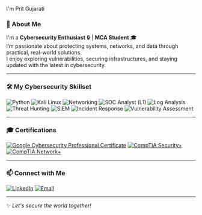I'm Prit Gujarati  

### 🚀 About Me  
I'm a **Cybersecurity Enthusiast** 🔒 | **MCA Student** 🎓  
I’m passionate about protecting systems, networks, and data through practical, real-world solutions.  
I enjoy exploring vulnerabilities, securing infrastructures, and staying updated with the latest in cybersecurity.

---
### 🛠️ My Cybersecurity Skillset

![Python](https://img.shields.io/badge/Python-3776AB?style=for-the-badge&logo=python&logoColor=white)
![Kali Linux](https://img.shields.io/badge/Kali%20Linux-557C94?style=for-the-badge&logo=kalilinux&logoColor=white)
![Networking](https://img.shields.io/badge/Networking-007ACC?style=for-the-badge&logo=cisco&logoColor=white)
![SOC Analyst (L1)](https://img.shields.io/badge/SOC%20Analyst%20(L1)-orange?style=for-the-badge&logo=security&logoColor=white)
![Log Analysis](https://img.shields.io/badge/Log%20Analysis-blueviolet?style=for-the-badge&logo=elasticstack&logoColor=white)
![Threat Hunting](https://img.shields.io/badge/Threat%20Hunting-critical?style=for-the-badge&logo=cybersecurity&logoColor=white)
![SIEM](https://img.shields.io/badge/SIEM-005571?style=for-the-badge&logo=splunk&logoColor=white)
![Incident Response](https://img.shields.io/badge/Incident%20Response-FF6F00?style=for-the-badge&logo=IBM&logoColor=white)
![Vulnerability Assessment](https://img.shields.io/badge/Vulnerability%20Assessment-4CAF50?style=for-the-badge&logo=owasp&logoColor=white)

---
### 🎓 Certifications

[![Google Cybersecurity Professional Certificate](https://img.shields.io/badge/Google%20Cybersecurity%20Professional-4285F4?style=for-the-badge&logo=google&logoColor=white)](https://www.linkedin.com/in/prit-gujarati-2a703b275/details/certifications/)
[![CompTIA Security+](https://img.shields.io/badge/CompTIA%20Security+-ED1C24?style=for-the-badge&logo=comptia&logoColor=white)](https://www.linkedin.com/in/prit-gujarati-2a703b275/details/certifications/)
[![CompTIA Network+](https://img.shields.io/badge/CompTIA%20Network+-E3008C?style=for-the-badge&logo=comptia&logoColor=white)](https://www.linkedin.com/in/prit-gujarati-2a703b275/details/certifications/)


---

### 📫 Connect with Me

[![LinkedIn](https://img.shields.io/badge/LinkedIn-blue?style=for-the-badge&logo=linkedin&logoColor=white)](https://www.linkedin.com/in/prit-gujarati-2a703b275)
[![Email](https://img.shields.io/badge/Email-D14836?style=for-the-badge&logo=gmail&logoColor=white)](mailto:gujaratip31@gmail.com)

---

✨ *Let's secure the world together!*
